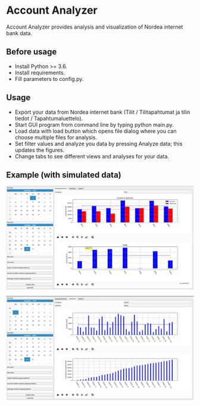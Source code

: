 # Account Analyzer
Account Analyzer provides analysis and visualization of Nordea internet bank data. 

## Before usage

* Install Python >= 3.6.
* Install requirements.
* Fill parameters to config.py.

## Usage

* Export your data from Nordea internet bank (Tilit / Tilitapahtumat ja tilin tiedot / Tapahtumaluettelo).
* Start GUI program from command line by typing python main.py.
* Load data with load button which opens file dialog where you can choose multiple files for analysis.
* Set filter values and analyze you data by pressing Analyze data; this updates the figures.
* Change tabs to see different views and analyses for your data.

## Example (with simulated data)

<p align="center">
<img src="figures/example_income_and_outcome.jpg" width="800px" />
</p>

<p align="center">
<img src="figures/example_indicators.jpg" width="800px" />
</p>
